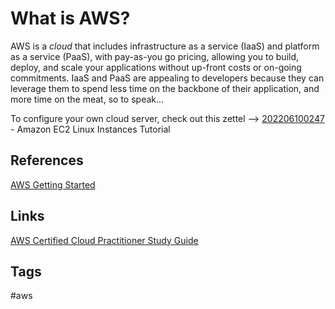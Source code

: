 # What is AWS? 

AWS is a *cloud* that includes infrastructure as a service (IaaS) and platform as a service (PaaS), with pay-as-you go pricing, allowing you to build, deploy, and scale your applications without up-front costs or on-going commitments. IaaS and PaaS are appealing to developers because they can leverage them to spend less time on the backbone of their application, and more time on the meat, so to speak...  

To configure your own cloud server, check out this zettel --> [202206100247](../202206100247) - Amazon EC2 Linux Instances Tutorial

## References
[AWS Getting Started](https://aws.amazon.com/getting-started/?nc1=f_cc)

## Links
[AWS Certified Cloud Practitioner Study Guide](https://github.com/EliotKhachi//publicZk/tree/main/202309110348)

## Tags
#aws
